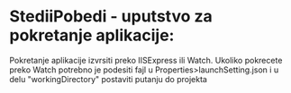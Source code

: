 # StediiPobedi - uputstvo za pokretanje aplikacije:

Pokretanje aplikacije izvrsiti preko IISExpress ili Watch. 
Ukoliko pokrecete preko Watch potrebno je podesiti fajl u Properties>launchSetting.json i u delu "workingDirectory" postaviti putanju do projekta
